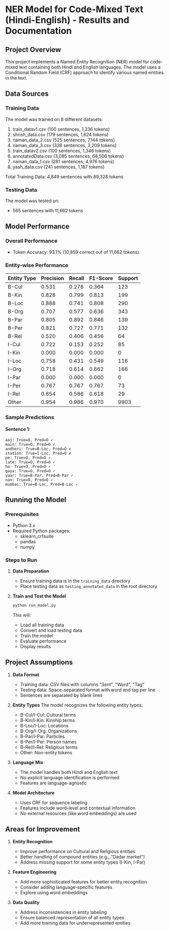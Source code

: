 # NER Model for Code-Mixed Text (Hindi-English) - Results and Documentation

## Project Overview
This project implements a Named Entity Recognition (NER) model for code-mixed text containing both Hindi and English languages. The model uses a Conditional Random Field (CRF) approach to identify various named entities in the text.

## Data Sources

### Training Data
The model was trained on 8 different datasets:
1. train_datav1.csv (100 sentences, 1,336 tokens)
2. shrish_data.csv (179 sentences, 1,624 tokens)
3. naman_data_2.csv (525 sentences, 7,144 tokens)
4. naman_data_3.csv (338 sentences, 3,209 tokens)
5. train_datav2.csv (100 sentences, 1,346 tokens)
6. annotatedData.csv (3,085 sentences, 68,506 tokens)
7. naman_data_1.csv (281 sentences, 4,976 tokens)
8. yash_data.csv (241 sentences, 1,187 tokens)

Total Training Data: 4,849 sentences with 89,328 tokens

### Testing Data
The model was tested on:    
- 565 sentences with 11,662 tokens

## Model Performance

### Overall Performance
- Token Accuracy: 93.1% (10,859 correct out of 11,662 tokens)

### Entity-wise Performance

| Entity Type | Precision | Recall | F1-Score | Support |
|------------|-----------|--------|----------|---------|
| B-Cul      | 0.531     | 0.276  | 0.364    | 123     |
| B-Kin      | 0.828     | 0.799  | 0.813    | 199     |
| B-Loc      | 0.888     | 0.741  | 0.808    | 290     |
| B-Org      | 0.707     | 0.577  | 0.636    | 343     |
| B-Par      | 0.805     | 0.892  | 0.846    | 139     |
| B-Per      | 0.821     | 0.727  | 0.771    | 132     |
| B-Rel      | 0.520     | 0.406  | 0.456    | 64      |
| I-Cul      | 0.722     | 0.153  | 0.252    | 85      |
| I-Kin      | 0.000     | 0.000  | 0.000    | 0       |
| I-Loc      | 0.758     | 0.431  | 0.549    | 116     |
| I-Org      | 0.718     | 0.614  | 0.662    | 166     |
| I-Par      | 0.000     | 0.000  | 0.000    | 0       |
| I-Per      | 0.767     | 0.767  | 0.767    | 73      |
| I-Rel      | 0.654     | 0.586  | 0.618    | 29      |
| Other      | 0.954     | 0.986  | 0.970    | 9903    |

### Sample Predictions

#### Sentence 1:
```
aaj: True=O, Pred=O ✓
main: True=O, Pred=O ✓
andheri: True=B-Loc, Pred=O ✗
station: True=I-Loc, Pred=O ✗
pe: True=O, Pred=O ✓
late: True=O, Pred=O ✓
ho: True=O, Pred=O ✓
gaya: True=O, Pred=O ✓
yaar: True=B-Par, Pred=B-Par ✓
nan: True=O, Pred=O ✓
mumbai: True=B-Loc, Pred=B-Loc ✓
```

## Running the Model

### Prerequisites
- Python 3.x
- Required Python packages:
  - sklearn_crfsuite
  - pandas
  - numpy

### Steps to Run

1. **Data Preparation**
   - Ensure training data is in the `training_data` directory
   - Place testing data as `testing_annotated_data` in the root directory

2. **Train and Test the Model**
   ```bash
   python run_model.py
   ```
   This will:
   - Load all training data
   - Convert and load testing data
   - Train the model
   - Evaluate performance
   - Display results

## Project Assumptions

1. **Data Format**
   - Training data: CSV files with columns "Sent", "Word", "Tag"
   - Testing data: Space-separated format with word and tag per line
   - Sentences are separated by blank lines

2. **Entity Types**
   The model recognizes the following entity types:
   - B-Cul/I-Cul: Cultural terms
   - B-Kin/I-Kin: Kinship terms
   - B-Loc/I-Loc: Locations
   - B-Org/I-Org: Organizations
   - B-Par/I-Par: Particles
   - B-Per/I-Per: Person names
   - B-Rel/I-Rel: Religious terms
   - Other: Non-entity tokens

3. **Language Mix**
   - The model handles both Hindi and English text
   - No explicit language identification is performed
   - Features are language-agnostic

4. **Model Architecture**
   - Uses CRF for sequence labeling
   - Features include word-level and contextual information
   - No external resources (like word embeddings) are used

## Areas for Improvement

1. **Entity Recognition**
   - Improve performance on Cultural and Religious entities
   - Better handling of compound entities (e.g., "Dadar market")
   - Address missing support for some entity types (I-Kin, I-Par)

2. **Feature Engineering**
   - Add more sophisticated features for better entity recognition
   - Consider adding language-specific features
   - Explore using word embeddings

3. **Data Quality**
   - Address inconsistencies in entity labeling
   - Ensure balanced representation of all entity types
   - Add more training data for underrepresented entities 
